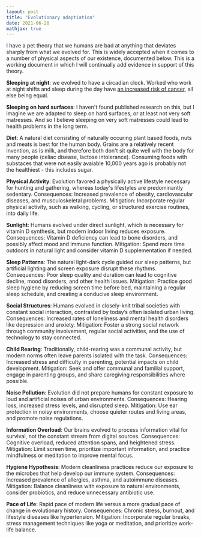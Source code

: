 ```yaml
---
layout: post
title: "Evolutionary adaptiation"
date: 2021-06-28
mathjax: true
---
```


I have a pet theory that we humans are bad at anything that deviates sharply from what we evolved for. This is widely accepted when it comes to a number of physical aspects of our existence, documented below. This is a working document in which I will continually add evidence in support of this theory. 

**Sleeping at night**: we evolved to have a circadian clock. Worked who work at night shifts and sleep during the day have [an increased risk of cancer](https://freakonomics.com/podcast/napping/), all else being equal. 

**Sleeping on hard surfaces**: I haven't found published research on this, but I imagine we are adapted to sleep on hard surfaces, or at least not very soft matresses. And so I believe sleeping on very soft matresses could lead to health problems in the long term. 

**Diet**: A natural diet consisting of naturally occuring plant based foods, nuts and meats is best for the human body. Grains are a relatively recent invention, as is milk, and therefore both don't sit quite well with the body for many people (celiac disease, lactose intolerance). Consuming foods with substaces that were not easily avaiable 10,000 years ago is probably not the healthiest - this includes sugar. 

**Physical Activity**:  Evolution favored a physically active lifestyle necessary for hunting and gathering, whereas today's lifestyles are predominantly sedentary.
Consequences: Increased prevalence of obesity, cardiovascular diseases, and musculoskeletal problems.
Mitigation: Incorporate regular physical activity, such as walking, cycling, or structured exercise routines, into daily life.

**Sunlight**:  Humans evolved under direct sunlight, which is necessary for vitamin D synthesis, but modern indoor living reduces exposure.
Consequences: Vitamin D deficiency can lead to bone disorders, and possibly affect mood and immune function.
Mitigation: Spend more time outdoors in natural light and consider vitamin D supplementation if needed.

**Sleep Patterns**: The natural light-dark cycle guided our sleep patterns, but artificial lighting and screen exposure disrupt these rhythms.
Consequences: Poor sleep quality and duration can lead to cognitive decline, mood disorders, and other health issues.
Mitigation: Practice good sleep hygiene by reducing screen time before bed, maintaining a regular sleep schedule, and creating a conducive sleep environment.

**Social Structures**: Humans evolved in closely-knit tribal societies with constant social interaction, contrasted by today’s often isolated urban living.
Consequences: Increased rates of loneliness and mental health disorders like depression and anxiety.
Mitigation: Foster a strong social network through community involvement, regular social activities, and the use of technology to stay connected.

**Child Rearing**:  Traditionally, child-rearing was a communal activity, but modern norms often leave parents isolated with the task.
Consequences: Increased stress and difficulty in parenting, potential impacts on child development.
Mitigation: Seek and offer communal and familial support, engage in parenting groups, and share caregiving responsibilities where possible.

**Noise Pollution**: Evolution did not prepare humans for constant exposure to loud and artificial noises of urban environments.
Consequences: Hearing loss, increased stress levels, and disrupted sleep.
Mitigation: Use ear protection in noisy environments, choose quieter routes and living areas, and promote noise regulations.

**Information Overload**: Our brains evolved to process information vital for survival, not the constant stream from digital sources.
Consequences: Cognitive overload, reduced attention spans, and heightened stress.
Mitigation: Limit screen time, prioritize important information, and practice mindfulness or meditation to improve mental focus.

**Hygiene Hypothesis**: Modern cleanliness practices reduce our exposure to the microbes that help develop our immune system.
Consequences: Increased prevalence of allergies, asthma, and autoimmune diseases.
Mitigation: Balance cleanliness with exposure to natural environments, consider probiotics, and reduce unnecessary antibiotic use.

**Pace of Life**: Rapid pace of modern life versus a more gradual pace of change in evolutionary history.
Consequences: Chronic stress, burnout, and lifestyle diseases like hypertension.
Mitigation: Incorporate regular breaks, stress management techniques like yoga or meditation, and prioritize work-life balance.
